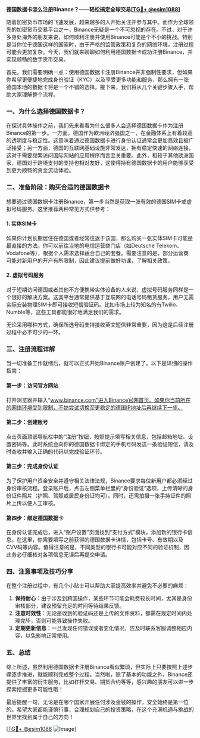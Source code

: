 **德国数据卡怎么注册Binance？——轻松搞定全球交易[[TG💪+ @esim1088](https://t.me/s/esim1088)]**

随着加密货币市场的飞速发展，越来越多的人开始关注并参与其中。而作为全球领先的加密货币交易平台之一，Binance无疑是一个不可忽视的存在。不过，对于许多身处海外的朋友来说，如何顺利注册并使用Binance可能是个不小的挑战。特别是当你位于德国这样的国家时，由于严格的监管政策和复杂的网络环境，注册过程可能会更加复杂。今天，我们就来聊聊如何利用德国数据卡成功注册Binance，并实现顺畅的数字货币交易。

首先，我们需要明确一点：使用德国数据卡注册Binance并非强制性要求，但如果你希望更便捷地完成身份验证（KYC）以及享受更多功能和服务，那么拥有一张德国本地的数据卡将是一个不错的选择。接下来，我们将从几个关键步骤入手，帮助大家理解整个流程。

### 一、为什么选择德国数据卡？

在探讨具体操作之前，我们先来看看为什么很多人会选择德国数据卡作为注册Binance的第一步。一方面，德国作为欧洲经济强国之一，在金融体系上有着较高的透明度与稳定性。这意味着通过德国数据卡进行身份认证通常会更加高效且被广泛接受；另一方面，德国的互联网基础设施非常发达，拥有稳定快速的网络连接，这对于需要频繁访问国际网站的应用程序而言至关重要。此外，相较于其他欧洲国家，德国对于跨境支付的支持也相对友好，这使得持有德国数据卡的用户能够享受到更为顺畅的资金流动体验。

### 二、准备阶段：购买合适的德国数据卡

想要通过德国数据卡注册Binance，第一步当然是获取一张有效的德国SIM卡或虚拟号码服务。这里推荐两种常见方式供参考：

#### 1. 实体SIM卡
如果你计划长期居住在德国或者经常往返于该国，那么购买一张实体SIM卡可能是最直接的方法。你可以前往当地的电信运营商门店（如Deutsche Telekom、Vodafone等），根据个人需求选择适合自己的套餐。需要注意的是，部分运营商可能对新用户的开户有所限制，因此建议提前做好功课，了解相关政策。

#### 2. 虚拟号码服务
对于短期访问德国或者其他不方便携带实体设备的人来说，虚拟号码服务同样是一个很好的解决方案。这类平台通常提供基于互联网的电话号码租赁服务，用户无需实际安装物理SIM卡即可接收短信验证码。比如市场上较为知名的有Twilio、Numble等，这些工具都能很好地满足我们的需求。

无论采用哪种方式，确保所选号码支持接收英文短信非常重要，因为这是后续注册过程中必不可少的一环。

### 三、注册流程详解

当一切准备工作就绪后，就可以正式开始Binance账户创建了。以下是详细的操作指南：

#### 第一步：访问官方网站
打开浏览器并输入“www.binance.com”进入Binance官网首页。如果你当前所在的网络环境受到限制，不妨尝试切换至更稳定的德国IP地址后再继续下一步。

#### 第二步：创建账号
点击页面顶部导航栏中的“注册”按钮，按照提示填写相关信息，包括邮箱地址、设置密码等。此时系统会向你的德国数据卡绑定的手机号码发送一条验证短信，请及时查收并输入正确的代码以完成验证环节。

#### 第三步：完成身份认证
为了保护用户资金安全并遵守相关法律法规，Binance要求每位新用户都必须经过身份审核流程。登录账户后，点击左侧菜单栏里的“身份验证”选项，上传清晰的身份证件照片（护照、驾照或居民身份证均可）。同时，还需拍摄一张手持证件的照片上传以便人工审核。

#### 第四步：绑定德国数据卡
在身份认证完成后，进入“账户设置”页面找到“支付方式”模块，添加新的银行卡信息。在这里，你需要填写之前获得的德国数据卡详情，包括卡号、有效期以及CVV码等内容。值得注意的是，不同类型的银行卡可能对应不同的验证机制，因此务必仔细核对各项信息无误后再提交申请。

### 四、注意事项及技巧分享

在整个注册过程中，有几个小贴士可以帮助大家提高效率并避免不必要的麻烦：

1. **保持耐心**：由于涉及到跨国操作，某些环节可能会耗费较长时间，尤其是身份审核部分，建议预留充足的时间等待结果反馈。
2. **注意时效性**：无论是收到的验证码还是上传的文件资料，都需在规定时间内处理完毕，否则可能导致操作失败。
3. **定期更新信息**：一旦发现任何错误或者变化情况，应及时联系客服调整相应内容，以免影响正常使用。

### 五、总结

综上所述，虽然利用德国数据卡注册Binance看似繁琐，但实际上只要按照上述步骤逐步推进，就能顺利完成整个过程。当然啦，除了基本的功能之外，Binance还提供了丰富的衍生服务，比如杠杆交易、期货合约等等，感兴趣的朋友可以进一步探索挖掘更多可能性哦！

最后提醒一句，无论是在哪个国家开展任何涉及金钱的操作，安全始终是第一位的。希望大家都能谨慎行事，合理规划自己的投资策略，在这个充满机遇与挑战的世界里找到属于自己的方向！

[[TG💪+ @esim1088](https://t.me/s/esim1088) ![Image](https://i.postimg.cc/4NQfJmqS/Snipaste-2025-05-13-00-14-12.png)]